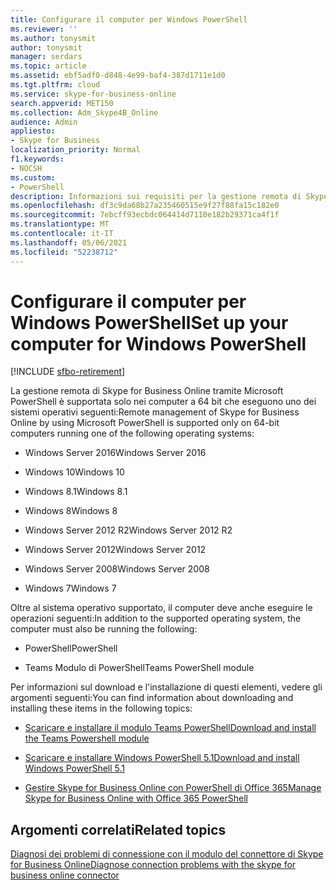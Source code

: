 ```yaml
---
title: Configurare il computer per Windows PowerShell
ms.reviewer: ''
ms.author: tonysmit
author: tonysmit
manager: serdars
ms.topic: article
ms.assetid: ebf5adf0-d848-4e99-baf4-387d1711e1d0
ms.tgt.pltfrm: cloud
ms.service: skype-for-business-online
search.appverid: MET150
ms.collection: Adm_Skype4B_Online
audience: Admin
appliesto:
- Skype for Business
localization_priority: Normal
f1.keywords:
- NOCSH
ms.custom:
- PowerShell
description: Informazioni sui requisiti per la gestione remota di Skype for Business Online con Windows PowerShell, inclusi i sistemi operativi supportati.
ms.openlocfilehash: df3c9da68b27a235460515e9f27f88fa15c182e0
ms.sourcegitcommit: 7ebcff93ecbdc064414d7110e182b29371ca4f1f
ms.translationtype: MT
ms.contentlocale: it-IT
ms.lasthandoff: 05/06/2021
ms.locfileid: "52238712"
---
```

# <a name="set-up-your-computer-for-windows-powershell"></a><span data-ttu-id="a8d5d-103">Configurare il computer per Windows PowerShell</span><span class="sxs-lookup"><span data-stu-id="a8d5d-103">Set up your computer for Windows PowerShell</span></span>

[!INCLUDE [sfbo-retirement](../../Hub/includes/sfbo-retirement.md)]

<span data-ttu-id="a8d5d-104">La gestione remota di Skype for Business Online tramite Microsoft PowerShell è supportata solo nei computer a 64 bit che eseguono uno dei sistemi operativi seguenti:</span><span class="sxs-lookup"><span data-stu-id="a8d5d-104">Remote management of Skype for Business Online by using Microsoft PowerShell is supported only on 64-bit computers running one of the following operating systems:</span></span>

- <span data-ttu-id="a8d5d-105">Windows Server 2016</span><span class="sxs-lookup"><span data-stu-id="a8d5d-105">Windows Server 2016</span></span>

- <span data-ttu-id="a8d5d-106">Windows 10</span><span class="sxs-lookup"><span data-stu-id="a8d5d-106">Windows 10</span></span>
    
- <span data-ttu-id="a8d5d-107">Windows 8.1</span><span class="sxs-lookup"><span data-stu-id="a8d5d-107">Windows 8.1</span></span>
    
- <span data-ttu-id="a8d5d-108">Windows 8</span><span class="sxs-lookup"><span data-stu-id="a8d5d-108">Windows 8</span></span>
    
- <span data-ttu-id="a8d5d-109">Windows Server 2012 R2</span><span class="sxs-lookup"><span data-stu-id="a8d5d-109">Windows Server 2012 R2</span></span>
    
- <span data-ttu-id="a8d5d-110">Windows Server 2012</span><span class="sxs-lookup"><span data-stu-id="a8d5d-110">Windows Server 2012</span></span>
    
- <span data-ttu-id="a8d5d-111">Windows Server 2008</span><span class="sxs-lookup"><span data-stu-id="a8d5d-111">Windows Server 2008</span></span>
    
- <span data-ttu-id="a8d5d-112">Windows 7</span><span class="sxs-lookup"><span data-stu-id="a8d5d-112">Windows 7</span></span>
    
<span data-ttu-id="a8d5d-113">Oltre al sistema operativo supportato, il computer deve anche eseguire le operazioni seguenti:</span><span class="sxs-lookup"><span data-stu-id="a8d5d-113">In addition to the supported operating system, the computer must also be running the following:</span></span>
  
- <span data-ttu-id="a8d5d-114">PowerShell</span><span class="sxs-lookup"><span data-stu-id="a8d5d-114">PowerShell</span></span>
    
- <span data-ttu-id="a8d5d-115">Teams Modulo di PowerShell</span><span class="sxs-lookup"><span data-stu-id="a8d5d-115">Teams PowerShell module</span></span> 
    
<span data-ttu-id="a8d5d-116">Per informazioni sul download e l'installazione di questi elementi, vedere gli argomenti seguenti:</span><span class="sxs-lookup"><span data-stu-id="a8d5d-116">You can find information about downloading and installing these items in the following topics:</span></span>
  
- [<span data-ttu-id="a8d5d-117">Scaricare e installare il modulo Teams PowerShell</span><span class="sxs-lookup"><span data-stu-id="a8d5d-117">Download and install the Teams Powershell module</span></span>](/MicrosoftTeams/teams-powershell-install#install-the-teams-powershell-module)
    
- [<span data-ttu-id="a8d5d-118">Scaricare e installare Windows PowerShell 5.1</span><span class="sxs-lookup"><span data-stu-id="a8d5d-118">Download and install Windows PowerShell 5.1</span></span>](download-and-install-windows-powershell-5-1.md)

- [<span data-ttu-id="a8d5d-119">Gestire Skype for Business Online con PowerShell di Office 365</span><span class="sxs-lookup"><span data-stu-id="a8d5d-119">Manage Skype for Business Online with Office 365 PowerShell</span></span>](/office365/enterprise/powershell/manage-skype-for-business-online-with-office-365-powershell)
    
## <a name="related-topics"></a><span data-ttu-id="a8d5d-120">Argomenti correlati</span><span class="sxs-lookup"><span data-stu-id="a8d5d-120">Related topics</span></span>
[<span data-ttu-id="a8d5d-121">Diagnosi dei problemi di connessione con il modulo del connettore di Skype for Business Online</span><span class="sxs-lookup"><span data-stu-id="a8d5d-121">Diagnose connection problems with the skype for business online connector</span></span>](diagnose-problems-with-the-skype-for-business-online-connector.md)

  
